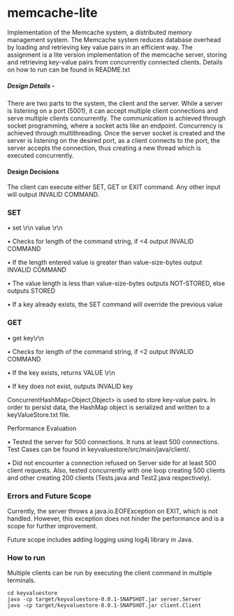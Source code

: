 # memcache-lite

Implementation of the Memcache system, a distributed memory management system. The Memcache system reduces database overhead by loading and retrieving key value pairs in an efficient way. The assignment is a lite version implementation of the memcache server, storing and retrieving key-value pairs from concurrently connected clients.
Details on how to run can be found in README.txt 


##### Design Details -
There are two parts to the system, the client and the server. While a server is listening on a port (5001), it can accept multiple client connections and serve multiple clients concurrently. The communication is achieved through socket programming, where a socket acts like an endpoint. Concurrency is achieved through multithreading. Once the server socket is created and the server is listening on the desired port, as a client connects to the port, the server accepts the connection, thus creating a new thread which is executed concurrently.


#### Design Decisions
The client can execute either SET, GET or EXIT command. Any other input will output INVALID COMMAND.

### SET
•	set \r\n value \r\n

•	Checks for length of the command string, if <4 output INVALID COMMAND

•	If the length entered value is greater than value-size-bytes output INVALID COMMAND

•	The value length is less than value-size-bytes outputs NOT-STORED, else outputs STORED

•	If a key already exists, the SET command will override the previous value

### GET

•	get key\r\n

•	Checks for length of the command string, if <2 output INVALID COMMAND

•	If the key exists, returns VALUE <key> <bytes> \r\n

•	If key does not exist, outputs INVALID key

ConcurrentHashMap<Object,Object> is used to store key-value pairs. In order to persist data, the HashMap object is serialized and written to a keyValueStore.txt file.

Performance Evaluation

•	Tested the server for 500 connections. It runs at least 500 connections. Test Cases can be found in keyvaluestore/src/main/java/client/.

•	Did not encounter a connection refused on Server side for at least 500 client requests. Also, tested concurrently with one loop creating 500 clients and other creating 200 clients (Tests.java and Test2.java respectively).

### Errors and Future Scope
Currently, the server throws a java.io.EOFException on EXIT, which is not handled. However, this exception does not hinder the performance and is a scope for further improvement.

Future scope includes adding logging using log4j library in Java.

### How to run 

Multiple clients can be run by executing the client command in multiple terminals. 

```
cd keyvaluestore 
java -cp target/keyvaluestore-0.0.1-SNAPSHOT.jar server.Server 
java -cp target/keyvaluestore-0.0.1-SNAPSHOT.jar client.Client
```
